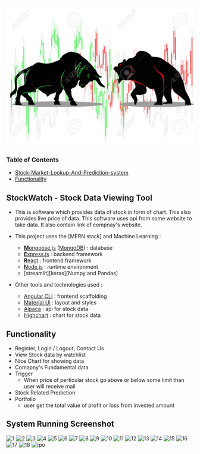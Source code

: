 [<img src="./frontend/src/images/2.jpg" alt="StockWatch" height="380" width="550"/>](https://stockmarketwatch.netlify.app/)
### Table of Contents
- [Stock-Market-Lookup-And-Prediction-system](#stock-market-lookup-and-prediction-system)
- [Functionality](#functionality)


## StockWatch - Stock Data Viewing Tool
 - This is software which provides data of stock in form of chart. This also provides live price of data. This software uses api from some website to take data. It also contain link of compnay's website.
 
* This project uses the [MERN stack] and Machine Learning :
  * [**M**ongoose.js](http://www.mongoosejs.com) ([MongoDB](https://www.mongodb.com)) : database
  * [**E**xpress.js](http://expressjs.com) : backend framework
  * [**R**eact](https://reactjs.org/) : frontend framework
  * [**N**ode.js](https://nodejs.org) : runtime environment
  * [streamlit][keras][Numpy and Pandas]

* Other tools and technologies used :
  * [Angular CLI](https://cli.angular.io) : frontend scaffolding
  * [Material UI](https://material-ui.com/) : layout and styles
  * [Alpaca](https://alpaca.markets/) : api for stock data
  * [Highchart](https://www.highcharts.com/) : chart for stock data

## Functionality
  - Register, Login / Logout, Contact Us
  - View Stock data by watchlist
  - Nice Chart for showing data
  - Comapny's Fundamental data
  - Trigger
    - When price of perticular stock go above or below some limit than user will receive mail 
  - Stock Related Prediction
  - Portfolio
     - user get the total value of profit or loss from invested amount
## System Running Screenshot

![1](https://user-images.githubusercontent.com/70789792/168628367-60f152f9-ebba-466a-8aef-b8dfb57c1920.jpg)
![2](https://user-images.githubusercontent.com/70789792/168628956-839155a4-437b-4278-9c63-e409c28a51de.jpg)
![3](https://user-images.githubusercontent.com/70789792/168628969-aff8d8b1-a00d-4e72-96cd-9df696009a1f.jpg)
![4](https://user-images.githubusercontent.com/70789792/168628973-126fe744-8f1a-482c-be9a-97084252e837.jpg)
![5](https://user-images.githubusercontent.com/70789792/168628980-b3a31fcb-d5d7-4a1b-8e0d-8d5f6367d2f9.jpg)
![6](https://user-images.githubusercontent.com/70789792/168628985-1529bbbf-374f-4a6e-8c15-ee399a6ca92e.jpg)
![7](https://user-images.githubusercontent.com/70789792/168628988-e2962a68-c279-4d13-a542-e95f94ea2efb.jpg)
![8](https://user-images.githubusercontent.com/70789792/168628993-b25640ca-f76a-4972-9a7d-e411fcdcb1fb.jpg)
![9](https://user-images.githubusercontent.com/70789792/168628998-1d2c3e92-96be-4f84-93f5-f87e4ecd4144.jpg)
![10](https://user-images.githubusercontent.com/70789792/168629002-f9d295a4-cf0f-484d-a5b0-473599526cbd.jpg)
![11](https://user-images.githubusercontent.com/70789792/168629008-928a2fb5-8b7a-46b9-8701-cbf98e7dc37b.jpg)
![12](https://user-images.githubusercontent.com/70789792/168629012-11b97e8c-265d-49af-8381-ee74f5dd797d.jpg)
![13](https://user-images.githubusercontent.com/70789792/168629016-17caaeb8-c278-4cd8-a601-6e28d8eb1280.jpg)
![14](https://user-images.githubusercontent.com/70789792/168629021-527ed42d-f24c-4029-a6ce-396358d476e4.jpg)
![15](https://user-images.githubusercontent.com/70789792/168629027-f9e2301c-0d58-4209-a657-e4e7db4d783a.jpg)
![16](https://user-images.githubusercontent.com/70789792/168629030-447c9d1a-4de1-4d2a-b364-61175c7f78a5.jpg)
![17](https://user-images.githubusercontent.com/70789792/168629038-e7df24b9-9995-4b0d-b2b0-2a7ef6457e73.jpg)
![18](https://user-images.githubusercontent.com/70789792/168629040-b05d5979-6ac1-4e0b-b43b-ac17a6bf2f32.jpg)
![ipo](https://user-images.githubusercontent.com/70789792/168629043-f379d515-1bd1-444e-abe4-92942e128fda.jpg)




